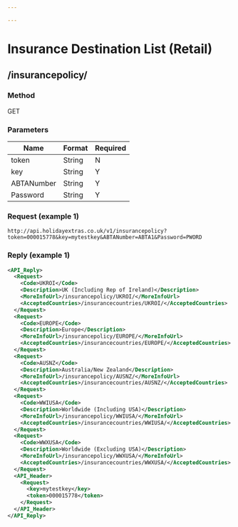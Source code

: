```yaml
---

---
```


# Insurance Destination List (Retail)

## /insurancepolicy/

### Method

GET

### Parameters

 | Name       | Format | Required | 
 | ----       | ------ | -------- | 
 | token      | String | N        | 
 | key        | String | Y        | 
 | ABTANumber | String | Y        | 
 | Password   | String | Y        | 

### Request (example 1)

```
http://api.holidayextras.co.uk/v1/insurancepolicy?token=000015778&key=mytestkey&ABTANumber=ABTA1&Password=PWORD
```










### Reply (example 1)

```xml
<API_Reply>
  <Request>
    <Code>UKROI</Code>
    <Description>UK (Including Rep of Ireland)</Description>
    <MoreInfoUrl>/insurancepolicy/UKROI/</MoreInfoUrl>
    <AcceptedCountries>/insurancecountries/UKROI/</AcceptedCountries>
  </Request>
  <Request>
    <Code>EUROPE</Code>
    <Description>Europe</Description>
    <MoreInfoUrl>/insurancepolicy/EUROPE/</MoreInfoUrl>
    <AcceptedCountries>/insurancecountries/EUROPE/</AcceptedCountries>
  </Request>
  <Request>
    <Code>AUSNZ</Code>
    <Description>Australia/New Zealand</Description>
    <MoreInfoUrl>/insurancepolicy/AUSNZ/</MoreInfoUrl>
    <AcceptedCountries>/insurancecountries/AUSNZ/</AcceptedCountries>
  </Request>
  <Request>
    <Code>WWIUSA</Code>
    <Description>Worldwide (Including USA)</Description>
    <MoreInfoUrl>/insurancepolicy/WWIUSA/</MoreInfoUrl>
    <AcceptedCountries>/insurancecountries/WWIUSA/</AcceptedCountries>
  </Request>
  <Request>
    <Code>WWXUSA</Code>
    <Description>Worldwide (Excluding USA)</Description>
    <MoreInfoUrl>/insurancepolicy/WWXUSA/</MoreInfoUrl>
    <AcceptedCountries>/insurancecountries/WWXUSA/</AcceptedCountries>
  </Request>
  <API_Header>
    <Request>
      <key>mytestkey</key>
      <token>000015778</token>
    </Request>
  </API_Header>
</API_Reply>
```
